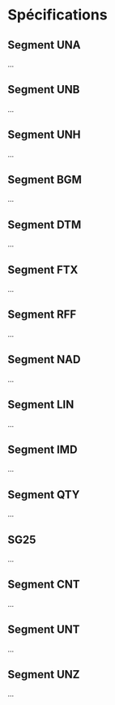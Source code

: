 # Spécifications
## Segment UNA


...


## Segment UNB


...


## Segment UNH


...


## Segment BGM


...


## Segment DTM


...


## Segment FTX


...


## Segment RFF


...


## Segment NAD


...


## Segment LIN


...


## Segment IMD


...


## Segment QTY


...


## SG25


...


## Segment CNT


...


## Segment UNT


...


## Segment UNZ


...


 


